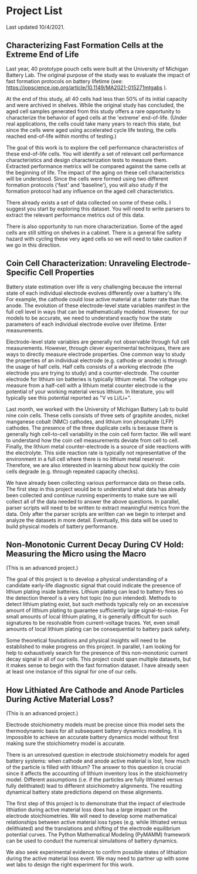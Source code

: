 # Project List

Last updated 10/4/2021.


## Characterizing Fast Formation Cells at the Extreme End of Life

Last year, 40 prototype pouch cells were built at the University of Michigan
Battery Lab. The original purpose of the study was to evaluate the impact of
fast formation protocols on battery lifetime (see:
https://iopscience.iop.org/article/10.1149/MA2021-015271mtgabs ).

At the end of this study, all 40 cells had less than 50% of its initial capacity
and were archived in shelves. While the original study has concluded, the aged
cell samples generated from this study offers a rare opportunity to characterize
the behavior of aged cells at the 'extreme' end-of-life. (Under real
applications, the cells could take many years to reach this state, but since the
cells were aged using accelerated cycle life testing, the cells reached
end-of-life within months of testing.)

The goal of this work is to explore the cell performance characteristics of
these end-of-life cells. You will identify a set of relevant cell performance
characteristics and design characterization tests to measure them. Extracted
performance metrics will be compared against the same cells at the beginning of
life. The impact of the aging on these cell characteristics will be understood.
Since the cells were formed using two different formation protocols ('fast' and
'baseline'), you will also study if the formation protocol had any influence on
the aged cell characteristics.

There already exists a set of data collected on some of these cells. I suggest
you start by exploring this dataset. You will need to write parsers to extract
the relevant performance metrics out of this data.

There is also opportunity to run more characterization. Some of the aged cells
are still sitting on shelves in a cabinet. There is a general fire safety hazard
with cycling these very aged cells so we will need to take caution if we go in
this direction.


## Coin Cell Characterization: Unraveling Electrode-Specific Cell Properties

Battery state estimation over life is very challenging because the internal
state of each individual electrode evolves differently over a battery's life.
For example, the cathode could lose active material at a faster rate than the
anode. The evolution of these electrode-level state variables manifest in the
full cell level in ways that can be mathematically modeled. However, for our
models to be accurate, we need to understand exactly how the state parameters of
each individual electrode evolve over lifetime. Enter measurements.

Electrode-level state variables are generally not observable through full cell
measurements. However, through clever experimental techniques, there are ways to
directly measure electrode properties. One common way to study the properties of
an individual electrode (e.g. cathode or anode) is through the usage of half
cells. Half cells consists of a working electrode (the electrode you are trying
to study) and a counter-electrode. The counter electrode for lithium ion
batteries is typically lithium metal. The voltage you measure from a half-cell
with a lithium metal counter electrode is the potential of your working material
versus lithium. In literature, you will typically see this potential reported as
"V vs Li/Li+".

Last month, we worked with the University of Michigan Battery Lab to build nine
coin cells. These cells consists of three sets of graphite anodes, nickel
manganese cobalt (NMC) cathodes, and lithium iron phosphate (LFP) cathodes. The
presence of the three duplicate cells is because there is generally high
cell-to-cell variability in the coin cell form factor. We will want to
understand how the coin cell measurements deviate from cell to cell. Finally,
the lithium metal counter-electrode is a source of side reactions with the
electrolyte. This side reaction rate is typically not representative of the
environment in a full cell where there is no lithium metal reservoir. Therefore,
we are also interested in learning about how quickly the coin cells degrade
(e.g. through repeated capacity checks).

We have already been collecting various performance data on these cells. The
first step in this project would be to understand what data has already been
collected and continue running experiments to make sure we will collect all of
the data needed to answer the above questions. In parallel, parser scripts will
need to be written to extract meaningful metrics from the data. Only after the
parser scripts are written can we begin to interpet and analyze the datasets in
more detail. Eventually, this data will be used to build physical models of
battery performance.


## Non-Monotonic Current Decay During CV Hold: Measuring the Micro using the Macro

(This is an advanced project.)

The goal of this project is to develop a physical understanding of a candidate early-life
diagnostic signal that could indicate the presence of lithium plating inside
batteries. Lithium plating can lead to battery fires so the detection thereof is
a very hot topic (no pun intended). Methods to detect lithium plating exist, but
such methods typically rely on an excessive amount of lithium plating to
guarantee sufficiently large signal-to-noise. For small amounts of local lithium
plating, it is generally difficult for such signatures to be resolvable from
current-voltage traces. Yet, even small amounts of local lithium plating can be
consequential to battery pack safety.

Some theoretical foundations and physical insights will need to be established
to make progress on this project. In parallel, I am looking for help to
exhaustively search for the presence of this non-monotonic current decay signal
in all of our cells. This project could span multiple datasets, but it makes
sense to begin with the fast formation dataset. I have already seen at least one
instance of this signal for one of our cells.


## How Lithiated Are Cathode and Anode Particles During Active Material Loss?

(This is an advanced project.)

Electrode stoichiometry models must be precise since this model sets the
thermodynamic basis for all subsequent battery dynamics modeling. It is
impossible to achieve an accurate battery dynamics model without first making
sure the stoichiometry model is accurate.

There is an unresolved question in electrode stoichiometry models for aged
battery systems: when cathode and anode active material is lost, how much of the
particle is filled with lithium? The answer to this question is crucial since it
affects the accounting of lithium inventory loss in the stoichiometry model.
Different assumptions (i.e. if the particles are fully lithiated versus fully
delithiated) lead to different stoichiometry alignments. The resulting
dynamical battery state predictions depend on these alignments.

The first step of this project is to demonstrate that the impact of electrode lithiation
during active material loss does has a large impact on the electrode stoichiometries.
We will need to develop some mathematical relationships between active material loss types 
(e.g. while lithiated versus delithiated) and the translations and shifting of the 
electrode equilibrium potential curves. The Python Mathematical Modeling (PyMAMM) framework 
can be used to conduct the numerical simulations of battery dynamics.

We also seek experimental evidence to confirm possible states of
lithiation during the active material loss event. We may need to partner up with
some wet labs to design the right experiment for this work.
